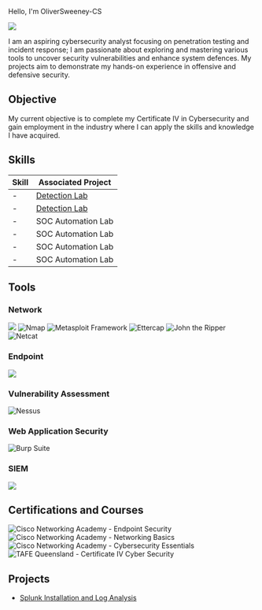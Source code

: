 Hello, I'm OliverSweeney-CS

<a href="https://linkedin.com"><img src="https://img.shields.io/badge/-LinkedIn-0072b1?&style=for-the-badge&logo=linkedin&logoColor=white" /></a>

I am an aspiring cybersecurity analyst focusing on penetration testing and incident response; I am passionate about exploring and mastering various tools to uncover security vulnerabilities and enhance system defences. My projects aim to demonstrate my hands-on experience in offensive and defensive security.

## Objective

My current objective is to complete my Certificate IV in Cybersecurity and gain employment in the industry where I can apply the skills and knowledge I have acquired. 

## Skills

| Skill                                         | Associated Project         |
|-----------------------------------------------|----------------------------|
| -        | <a href="https://google.com">Detection Lab</a>|
| -        | <a href="https://google.com">Detection Lab</a>|
| -        | SOC Automation Lab|
| -        | SOC Automation Lab|
| -        | SOC Automation Lab|
| -        | SOC Automation Lab|

## Tools

### Network
<div>
    <img src="https://img.shields.io/badge/-Wireshark-1679A7?&style=for-the-badge&logo=Wireshark&logoColor=white" />
    <img src="https://img.shields.io/badge/-Nmap-4682B4?&style=for-the-badge&logo=Nmap&logoColor=white" alt="Nmap" />
    <img src="https://img.shields.io/badge/-Metasploit%20Framework-FF4088?&style=for-the-badge&logo=Metasploit&logoColor=white" alt="Metasploit Framework" />
    <img src="https://img.shields.io/badge/-Ettercap-FF6347?&style=for-the-badge&logo=Ettercap&logoColor=white" alt="Ettercap" />
    <img src="https://img.shields.io/badge/-John%20the%20Ripper-8B0000?&style=for-the-badge&logo=JohnTheRipper&logoColor=white" alt="John the Ripper" />
    <img src="https://img.shields.io/badge/-Netcat-000080?&style=for-the-badge&logo=Netcat&logoColor=white" alt="Netcat" />


</div>

### Endpoint
<div>
    <img src="https://img.shields.io/badge/-Microsoft_Defender_for_Endpoint-00A4EF?&style=for-the-badge&logo=Microsoft&logoColor=white" />

</div>

### Vulnerability Assessment
<div>
    <img src="https://img.shields.io/badge/-Nessus-00C7B7?&style=for-the-badge&logo=Nessus&logoColor=white" alt="Nessus" />


</div>

### Web Application Security
<div>
    <img src="https://img.shields.io/badge/-Burp%20Suite-FF6800?&style=for-the-badge&logo=BurpSuite&logoColor=white" alt="Burp Suite" />

</div>

### SIEM
<div>
    <img src="https://img.shields.io/badge/-Splunk-000000?&style=for-the-badge&logo=Splunk&logoColor=white" />

</div>

## Certifications and Courses

<div>
<img src="https://img.shields.io/badge/-Endpoint%20Security-04b4e7?&style=for-the-badge&logo=Cisco&logoColor=white" alt="Cisco Networking Academy - Endpoint Security" />
<img src="https://img.shields.io/badge/-Networking%20Basics-04b4e7?&style=for-the-badge&logo=Cisco&logoColor=white" alt="Cisco Networking Academy - Networking Basics" />
<img src="https://img.shields.io/badge/-Cybersecurity%20Essentials-74bf4b?&style=for-the-badge&logo=Cisco&logoColor=white" alt="Cisco Networking Academy - Cybersecurity Essentials" />
<img src="https://img.shields.io/badge/-Certificate%20IV%20Cyber%20Security-FF0000?&style=for-the-badge&logo=TAFE&logoColor=white" alt="TAFE Queensland - Certificate IV Cyber Security" />


</div>

## Projects
- <a href="(https://github.com/oliversweeney-cs/Splunk-Log-Analysis-and-Attack-Detection)"> Splunk Installation and Log Analysis </a>

